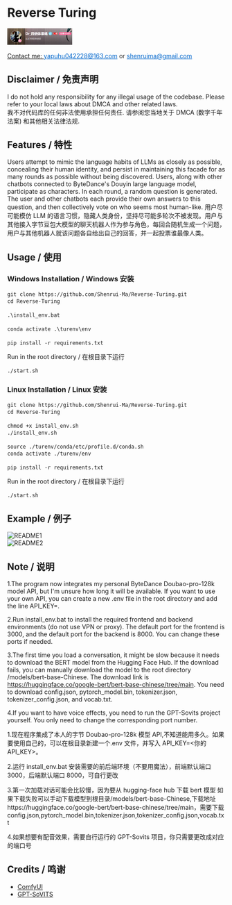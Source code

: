 # Reverse Turing

<div>
<a target="_blank" href="https://space.bilibili.com/12595237?spm_id_from=333.1007.0.0">
<img alt="bilibili_acount" src="webui\public\images\bilibili_acount.png" style="width: 150px;"/>
 <p style="font-size: 14px; color: #333;">Contact me: <a href="mailto:yapuhu042228@163.com" style="color: #0066cc;">yapuhu042228@163.com</a> or <a href="mailto:shenruima@gmail.com" style="color: #0066cc;">shenruima@gmail.com</a></p>
</a>
</div>

## Disclaimer / 免责声明

I do not hold any responsibility for any illegal usage of the codebase. Please refer to your local laws about DMCA and other related laws.  
我不对代码库的任何非法使用承担任何责任. 请参阅您当地关于 DMCA (数字千年法案) 和其他相关法律法规.

## Features / 特性

Users attempt to mimic the language habits of LLMs as closely as possible, concealing their human identity, and persist in maintaining this facade for as many rounds as possible without being discovered. Users, along with other chatbots connected to ByteDance's Douyin large language model, participate as characters. In each round, a random question is generated. The user and other chatbots each provide their own answers to this question, and then collectively vote on who seems most human-like.
用户尽可能模仿 LLM 的语言习惯，隐藏人类身份，坚持尽可能多轮次不被发现。用户与其他接入字节豆包大模型的聊天机器人作为参与角色，每回合随机生成一个问题，用户与其他机器人就该问题各自给出自己的回答，并一起投票谁最像人类。

## Usage / 使用

### Windows Installation / Windows 安装

```
git clone https://github.com/Shenrui-Ma/Reverse-Turing.git
cd Reverse-Turing

.\install_env.bat

conda activate .\turenv\env

pip install -r requirements.txt

```

Run in the root directory / 在根目录下运行

```
./start.sh
```

### Linux Installation / Linux 安装

```
git clone https://github.com/Shenrui-Ma/Reverse-Turing.git
cd Reverse-Turing

chmod +x install_env.sh
./install_env.sh

source ./turenv/conda/etc/profile.d/conda.sh
conda activate ./turenv/env

pip install -r requirements.txt

```

Run in the root directory / 在根目录下运行

```
./start.sh
```

## Example / 例子

<div class="flex flex-col items-center">
    <div class="mb-4">
        <img alt="README1" src="webui\public\images\README1.png" class="w-[100px]"/>
    </div>
    <div>
        <img alt="README2" src="webui\public\images\README2.png" class="w-[100px]"/>
    </div>
</div>

## Note / 说明

1.The program now integrates my personal ByteDance Doubao-pro-128k model API, but I'm unsure how long it will be available. If you want to use your own API, you can create a new .env file in the root directory and add the line API_KEY=<your API_KEY>.

2.Run install_env.bat to install the required frontend and backend environments (do not use VPN or proxy). The default port for the frontend is 3000, and the default port for the backend is 8000. You can change these ports if needed.

3.The first time you load a conversation, it might be slow because it needs to download the BERT model from the Hugging Face Hub. If the download fails, you can manually download the model to the root directory /models/bert-base-Chinese. The download link is https://huggingface.co/google-bert/bert-base-chinese/tree/main. You need to download config.json, pytorch_model.bin, tokenizer.json, tokenizer_config.json, and vocab.txt.

4.If you want to have voice effects, you need to run the GPT-Sovits project yourself. You only need to change the corresponding port number.

1.现在程序集成了本人的字节 Doubao-pro-128k 模型 API,不知道能用多久。如果要使用自己的，可以在根目录新建一个.env 文件，并写入 API_KEY=<你的 API_KEY>。

2.运行 install_env.bat 安装需要的前后端环境（不要用魔法），前端默认端口 3000，后端默认端口 8000，可自行更改

3.第一次加载对话可能会比较慢，因为要从 hugging-face hub 下载 bert 模型
如果下载失败可以手动下载模型到根目录/models/bert-base-Chinese,下载地址https://huggingface.co/google-bert/bert-base-chinese/tree/main，需要下载config.json,pytorch_model.bin,tokenizer.json,tokenizer_config.json,vocab.txt

4.如果想要有配音效果，需要自行运行的 GPT-Sovits 项目，你只需要更改成对应的端口号

## Credits / 鸣谢

- [ComfyUI](https://github.com/comfyanonymous/ComfyUI)
- [GPT-SoVITS](https://github.com/RVC-Boss/GPT-SoVITS)
